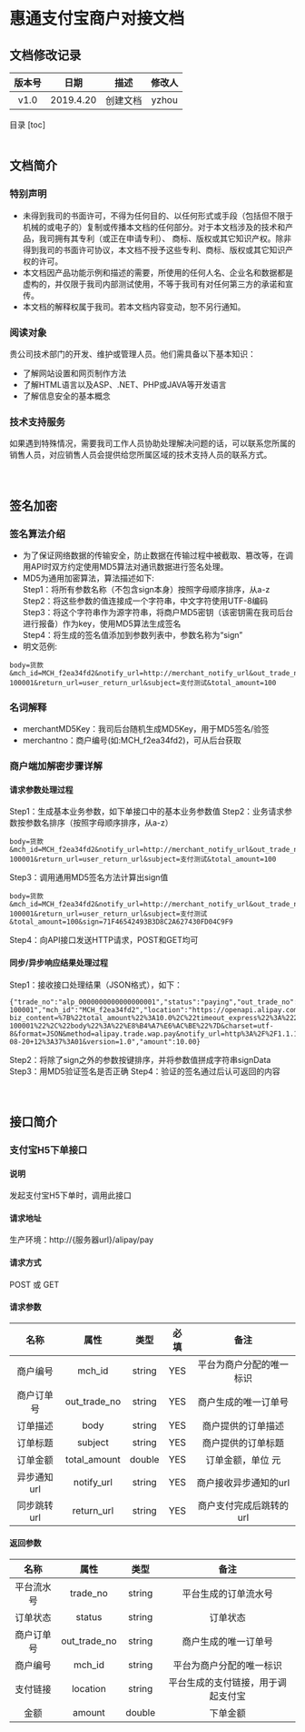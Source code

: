 # 惠通支付宝商户对接文档



## 文档修改记录
版本号 | 日期 | 描述 | 修改人
:-:|:-:|:-:|:-:
v1.0 | 2019.4.20 | 创建文档 | yzhou

目录
[toc]
<br/> <br/> 

## 文档简介
### 特别声明
 - 未得到我司的书面许可，不得为任何目的、以任何形式或手段（包括但不限于机械的或电子的）复制或传播本文档的任何部分。对于本文档涉及的技术和产品，我司拥有其专利（或正在申请专利）、 商标、版权或其它知识产权。除非得到我司的书面许可协议，本文档不授予这些专利、商标、版权或其它知识产权的许可。  
 - 本文档因产品功能示例和描述的需要，所使用的任何人名、企业名和数据都是虚构的，并仅限于我司内部测试使用，不等于我司有对任何第三方的承诺和宣传。  
 - 本文档的解释权属于我司。若本文档内容变动，恕不另行通知。

### 阅读对象
贵公司技术部门的开发、维护或管理人员。他们需具备以下基本知识：
 - 了解网站设置和网页制作方法
 - 了解HTML语言以及ASP、.NET、PHP或JAVA等开发语言
 - 了解信息安全的基本概念

### 技术支持服务
如果遇到特殊情况，需要我司工作人员协助处理解决问题的话，可以联系您所属的销售人员，对应销售人员会提供给您所属区域的技术支持人员的联系方式。
<br/> <br/> <br/> 

## 签名加密
### 签名算法介绍
 - 为了保证网络数据的传输安全，防止数据在传输过程中被截取、篡改等，在调用API时双方约定使用MD5算法对通讯数据进行签名处理。
 - MD5为通用加密算法，算法描述如下:  
Step1：将所有参数名称（不包含sign本身）按照字母顺序排序，从a-z  
Step2：将这些参数的值连接成一个字符串，中文字符使用UTF-8编码  
Step3：将这个字符串作为源字符串，将商户MD5密钥（该密钥需在我司后台进行报备）作为key，使用MD5算法生成签名  
Step4：将生成的签名值添加到参数列表中，参数名称为“sign”
 - 明文范例:
```
body=货款&mch_id=MCH_f2ea34fd2&notify_url=http://merchant_notify_url&out_trade_no=2000-100001&return_url=user_return_url&subject=支付测试&total_amount=100
```  

### 名词解释
 - merchantMD5Key：我司后台随机生成MD5Key，用于MD5签名/验签
 - merchantno：商户编号(如:MCH_f2ea34fd2)，可从后台获取

### 商户端加解密步骤详解
#### 请求参数处理过程
Step1：生成基本业务参数，如下单接口中的基本业务参数值
Step2：业务请求参数按参数名排序（按照字母顺序排序，从a-z）
```
body=货款&mch_id=MCH_f2ea34fd2&notify_url=http://merchant_notify_url&out_trade_no=2000-100001&return_url=user_return_url&subject=支付测试&total_amount=100
```  
Step3：调用通用MD5签名方法计算出sign值
```
body=货款&mch_id=MCH_f2ea34fd2&notify_url=http://merchant_notify_url&out_trade_no=2000-100001&return_url=user_return_url&subject=支付测试&total_amount=100&sign=71F46542493B3D8C2A627430FD04C9F9
```  
Step4：向API接口发送HTTP请求，POST和GET均可

#### 同步/异步响应结果处理过程
Step1：接收接口处理结果（JSON格式），如下：
```
{"trade_no":"alp_0000000000000000001","status":"paying","out_trade_no":"2000-100001","mch_id":"MCH_f2ea34fd2","location":"https://openapi.alipay.com/gateway.do?biz_content=%7B%22total_amount%22%3A10.0%2C%22timeout_express%22%3A%22240m%22%2C%22subject%22%22product_code%22%3A%22QUICK_WAP_PAY%22%2C%22out_trade_no%22%3A%2000-100001%22%2C%22body%22%3A%22%E8%B4%A7%E6%AC%BE%22%7D&charset=utf-8&format=JSON&method=alipay.trade.wap.pay&notify_url=http%3A%2F%2F1.1.1.1%3A1111%2Falipay%2Fnotify&return_url=http%3A%2F%2F1.1.1.1%3A4230%2F&sign=0A32U%2FrGFy%2BzGJqnbCUyCnrgIAZq96w4EZ2s41ffalVRIM32IrfGiUP6rOG2ylcptSCf4TaiF5Hh%2FmT1g7uiU6%2BCcC4Cjpg46jdR4e3RYaDmiAthDOZg80fIKcYn61QM5EgUYwVmQv5WdaCJXObyLm3TSD1h0n78mtSfAFGT2Ezg6A5JVg5MOkLu4OREXCnT4pW20zxQc86DJ7WEEDfD%2FO0%2BetMT9d8RT1Ly9V7oUEaddd9PqzEJGwJZ1EPWEMwJvRkzFgenE7eZFIRAY7HmSH%2BzHe64%2FXPdnKF8%2But4P9wrNF5TOcvtxzdmsg%3D%3D&sign_type=RSA2&timestamp=2019-08-20+12%3A37%3A01&version=1.0","amount":10.00}
```
Step2：将除了sign之外的参数按键排序，并将参数值拼成字符串signData
Step3：用MD5验证签名是否正确
Step4：验证的签名通过后认可返回的内容
<br/> <br/> <br/> 

## 接口简介
### 支付宝H5下单接口
#### 说明
发起支付宝H5下单时，调用此接口
#### 请求地址
生产环境：http://{服务器url}/alipay/pay
#### 请求方式
POST 或 GET
#### 请求参数
名称 | 属性 | 类型 | 必填 | 备注
:-:|:-:|:-:|:-:|:-:
商户编号 | mch_id | string | YES |平台为商户分配的唯一标识
商户订单号 | out_trade_no | string | YES | 商户生成的唯一订单号
订单描述 | body | string | YES | 商户提供的订单描述
订单标题 | subject | string | YES | 商户提供的订单标题
订单金额 | total_amount | double | YES | 订单金额，单位 元
异步通知url | notify_url | string | YES | 商户接收异步通知的url
同步跳转url | return_url | string | YES | 商户支付完成后跳转的url  
#### 返回参数
名称 | 属性 | 类型 | 备注
:-:|:-:|:-:|:-:
平台流水号 | trade_no | string | 平台生成的订单流水号
订单状态 | status | string | 订单状态
商户订单号 | out_trade_no | string | 商户生成的唯一订单号
商户编号 | mch_id | string | 平台为商户分配的唯一标识
支付链接 | location | string | 平台生成的支付链接，用于调起支付宝
金额 | amount | double | 下单金额



